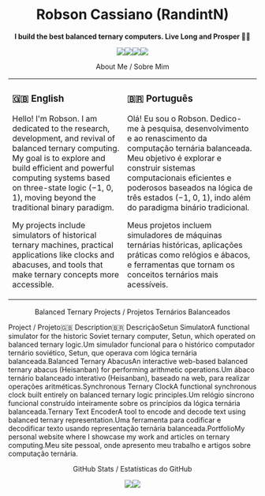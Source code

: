 <div align="center"><h1>Robson Cassiano (RandintN)</h1><strong>I build the best balanced ternary computers. Live Long and Prosper 🖖🏻</strong></div><p align="center"><a href="mailto:robson.cassiano@pm.me"><img src="https://www.google.com/search?q=https://img.shields.io/badge/ProtonMail-8B89CC%3Fstyle%3Dfor-the-badge%26logo%3Dprotonmail%26logoColor%3Dwhite" /></a><a href="https://global.robsoncassiano.software/" target="_blank"><img src="https://www.google.com/search?q=https://img.shields.io/badge/Portfolio-Global-blue%3Fstyle%3Dfor-the-badge%26logo%3Dicloud%26logoColor%3Dwhite" /></a><a href="https://eu.robsoncassiano.software" target="_blank"><img src="https://www.google.com/search?q=https://img.shields.io/badge/Portfolio-EU-orange%3Fstyle%3Dfor-the-badge%26logo%3Dicloud%26logoColor%3Dwhite" /></a><a href="https://beacons.ai/robson.cassiano" target="_blank"><img src="https://www.google.com/search?q=https://img.shields.io/badge/Beacons.ai-000000%3Fstyle%3Dfor-the-badge%26logo%3Dbeacons.ai%26logoColor%3Dwhite" /></a></p><p align="center"> About Me / Sobre Mim </p><table><tr><td><h3>🇬🇧 English</h3><p>Hello! I'm Robson. I am dedicated to the research, development, and revival of balanced ternary computing. My goal is to explore and build efficient and powerful computing systems based on three-state logic (−1, 0, 1), moving beyond the traditional binary paradigm.</p><p>My projects include simulators of historical ternary machines, practical applications like clocks and abacuses, and tools that make ternary concepts more accessible.</p></td><td><h3>🇧🇷 Português</h3><p>Olá! Eu sou o Robson. Dedico-me à pesquisa, desenvolvimento e ao renascimento da computação ternária balanceada. Meu objetivo é explorar e construir sistemas computacionais eficientes e poderosos baseados na lógica de três estados (−1, 0, 1), indo além do paradigma binário tradicional.</p><p>Meus projetos incluem simuladores de máquinas ternárias históricas, aplicações práticas como relógios e ábacos, e ferramentas que tornam os conceitos ternários mais acessíveis.</p></td></tr></table><p align="center"> Balanced Ternary Projects / Projetos Ternários Balanceados </p>Project / Projeto🇬🇧 Description🇧🇷 DescriçãoSetun SimulatorA functional simulator for the historic Soviet ternary computer, Setun, which operated on balanced ternary logic.Um simulador funcional para o histórico computador ternário soviético, Setun, que operava com lógica ternária balanceada.Balanced Ternary AbacusAn interactive web-based balanced ternary abacus (Heisanban) for performing arithmetic operations.Um ábaco ternário balanceado interativo (Heisanban), baseado na web, para realizar operações aritméticas.Synchronous Ternary ClockA functional synchronous clock built entirely on balanced ternary logic principles.Um relógio síncrono funcional construído inteiramente sobre os princípios da lógica ternária balanceada.Ternary Text EncoderA tool to encode and decode text using balanced ternary representation.Uma ferramenta para codificar e decodificar texto usando representação ternária balanceada.PortfolioMy personal website where I showcase my work and articles on ternary computing.Meu site pessoal, onde apresento meu trabalho e artigos sobre computação ternária.<p align="center"> GitHub Stats / Estatísticas do GitHub </p><p align="center"><a href="https://github.com/anuraghazra/github-readme-stats"><img align="center" src="https://www.google.com/search?q=https://github-readme-stats.vercel.app/api%3Fusername%3DRandintN%26show_icons%3Dtrue%26theme%3Dtokyonight%26hide_border%3Dtrue%26rank_icon%3Dgithub" /></a><a href="https://github.com/anuraghazra/github-readme-stats"><img align="center" src="https://www.google.com/search?q=https://github-readme-stats.vercel.app/api/top-langs/%3Fusername%3DRandintN%26layout%3Dcompact%26theme%3Dtokyonight%26hide_border%3Dtrue" /></a></p>
